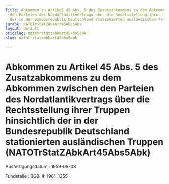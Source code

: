 ```yaml
---
Title: Abkommen zu Artikel 45 Abs. 5 des Zusatzabkommens zu dem Abkommen zwischen
  den Parteien des Nordatlantikvertrags über die Rechtsstellung ihrer Truppen hinsichtlich
  der in der Bundesrepublik Deutschland stationierten ausländischen Truppen
jurabk: NATOTrStatZAbkArt45Abs5Abk
layout: default
origslug: natotrstatzabkart45abs5abk
slug: natotrstatzabkart45abs5abk

---
```


# Abkommen zu Artikel 45 Abs. 5 des Zusatzabkommens zu dem Abkommen zwischen den Parteien des Nordatlantikvertrags über die Rechtsstellung ihrer Truppen hinsichtlich der in der Bundesrepublik Deutschland stationierten ausländischen Truppen (NATOTrStatZAbkArt45Abs5Abk)

Ausfertigungsdatum
:   1959-08-03

Fundstelle
:   BGBl II: 1961, 1355

